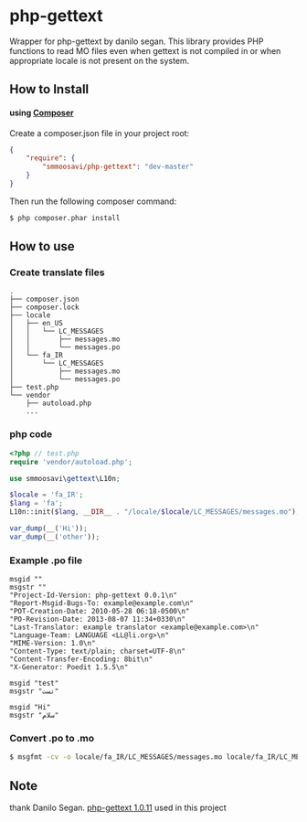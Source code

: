 # php-gettext

Wrapper for php-gettext by danilo segan. This library provides PHP functions to read MO files even when gettext is not compiled in or when appropriate locale is not present on the system.

## How to Install

#### using [Composer](http://getcomposer.org/)

Create a composer.json file in your project root:

```json
{
    "require": {
        "smmoosavi/php-gettext": "dev-master"
    }
}
```

Then run the following composer command:

```bash
$ php composer.phar install
```


## How to use

### Create translate files

```
.
├── composer.json
├── composer.lock
├── locale
│   ├── en_US
│   │   └── LC_MESSAGES
│   │       ├── messages.mo
│   │       └── messages.po
│   └── fa_IR
│       └── LC_MESSAGES
│           ├── messages.mo
│           └── messages.po
├── test.php
└── vendor
    ├── autoload.php
    ...
```


### php code


```php
<?php // test.php
require 'vendor/autoload.php';

use smmoosavi\gettext\L10n;

$locale = 'fa_IR';
$lang = 'fa';
L10n::init($lang, __DIR__ . "/locale/$locale/LC_MESSAGES/messages.mo");

var_dump(__('Hi'));
var_dump(__('other'));
```
### Example .po file

```
msgid ""
msgstr ""
"Project-Id-Version: php-gettext 0.0.1\n"
"Report-Msgid-Bugs-To: example@example.com\n"
"POT-Creation-Date: 2010-05-28 06:18-0500\n"
"PO-Revision-Date: 2013-08-07 11:34+0330\n"
"Last-Translator: example translator <example@example.com>\n"
"Language-Team: LANGUAGE <LL@li.org>\n"
"MIME-Version: 1.0\n"
"Content-Type: text/plain; charset=UTF-8\n"
"Content-Transfer-Encoding: 8bit\n"
"X-Generator: Poedit 1.5.5\n"

msgid "test"
msgstr "تست"

msgid "Hi"
msgstr "سلام"
```


### Convert .po to .mo

```bash
$ msgfmt -cv -o locale/fa_IR/LC_MESSAGES/messages.mo locale/fa_IR/LC_MESSAGES/messages.po
```

## Note

thank Danilo Segan. [php-gettext 1.0.11](https://launchpad.net/php-gettext/trunk/1.0.11) used in this project
